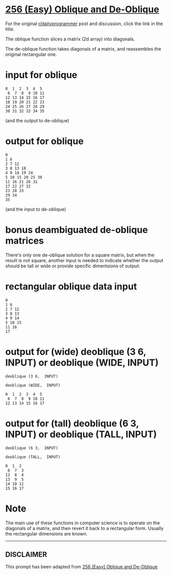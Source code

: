 # [256 (Easy) Oblique and De-Oblique](https://www.reddit.com/r/dailyprogrammer/comments/48a4pu/20160229_challenge_256_easy_oblique_and_deoblique/)

For the original [r/dailyprogrammer](https://www.reddit.com/r/dailyprogrammer/) post and discussion, click the link in the title.

The oblique function slices a matrix (2d array) into diagonals.

The de-oblique function takes diagonals of a matrix, and reassembles the original rectangular one.

# input for oblique

```
0  1  2  3  4  5
 6  7  8  9 10 11
12 13 14 15 16 17
18 19 20 21 22 23
24 25 26 27 28 29
30 31 32 33 34 35
```
(and the output to de-oblique)

# output for oblique

```
0               
1 6             
2 7 12          
3 8 13 18       
4 9 14 19 24    
5 10 15 20 25 30
11 16 21 26 31  
17 22 27 32     
23 28 33        
29 34           
35
```
(and the input to de-oblique)

# bonus deambiguated de-oblique matrices
There's only one de-oblique solution for a square matrix, but when the result is not square, another input is needed to indicate whether the output should be tall or wide or provide specific dimentsions of output:

# rectangular oblique data input

```
0      
1 6    
2 7 12 
3 8 13 
4 9 14 
5 10 15
11 16  
17
```
# output for (wide) deoblique (3 6,  INPUT) or deoblique (WIDE,  INPUT)

```
deoblique (3 6,  INPUT)
```

```
deoblique (WIDE,  INPUT)
```

```
0  1  2  3  4  5
 6  7  8  9 10 11
12 13 14 15 16 17
```
# output for (tall) deoblique (6 3,  INPUT) or deoblique (TALL,  INPUT)

```
deoblique (6 3,  INPUT)
```

```
deoblique (TALL,  INPUT)
```

```
0  1  2
 6  7  3
12  8  4
13  9  5
14 10 11
15 16 17
```
# Note
The main use of these functions in computer science is to operate on the diagonals of a matrix, and then revert it back to a rectangular form.  Usually the rectangular dimensions are known. 


----
## **DISCLAIMER**
This prompt has been adapted from [256 [Easy] Oblique and De-Oblique](https://www.reddit.com/r/dailyprogrammer/comments/48a4pu/20160229_challenge_256_easy_oblique_and_deoblique/
)
